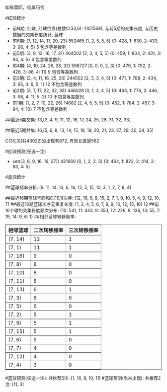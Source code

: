 <!-- 
.. title: 双色球2015054期(2015-05-12)数据分析报告
.. slug: slott-2015054-2015-05-12-report
.. date: 2015-05-13 08:00:00 UTC+08:00
.. tags: Lottery
.. link: 
.. description: 
.. type: text
-->

如有雷同，纯属巧合

<!-- TEASER_END-->

#红球统计

- 前N期: 红球, 红球位置(总数C(33,6)=1107568), 与前5期的交集长度, 与历史数据的交集长度统计, 蓝球
- 前6期: (7, 12, 14, 17, 20, 23) 852465 [1, 2, 5, 5, 5] {0: 428, 1: 830, 2: 433, 3: 96, 4: 5} 5 包含等差数列
- 前5期: (3, 9, 12, 16, 17, 31) 464502 [2, 3, 4, 5, 5] {0: 459, 1: 804, 2: 431, 3: 94, 4: 5} 4 包含等差数列
- 前4期: (4, 10, 24, 26, 28, 32) 598727 [0, 0, 0, 2, 3] {0: 479, 1: 792, 2: 426, 3: 86, 4: 11} 9 包含等差数列
- 前3期: (2, 4, 11, 16, 25, 26) 244502 [2, 3, 3, 4, 5] {0: 471, 1: 788, 2: 434, 3: 95, 4: 6, 5: 1} 12 不包含等差数列
- 前2期: (3, 7, 17, 22, 32, 33) 446028 [0, 1, 3, 4, 5] {0: 463, 1: 776, 2: 446, 3: 98, 4: 11, 5: 2} 10 不包含等差数列
- 前1期: (1, 2, 7, 10, 22, 26) 14682 [2, 4, 5, 5, 5] {0: 452, 1: 784, 2: 457, 3: 94, 4: 10} 7 不包含等差数列

##最近5期交集:
13,[3, 4, 9, 11, 12, 16, 17, 24, 25, 28, 31, 32, 33]

##最近5期并集:
16,[5, 6, 8, 13, 14, 15, 18, 19, 20, 21, 23, 27, 29, 30, 34, 35]

C(30,3)(共43022)没出现有872, 
有效长度是562

#红球预测(任选一注)

- set([3, 6, 9, 16, 19, 27]) 421660 [0, 1, 2, 2, 3] {0: 464, 1: 822, 2: 414, 3: 93, 4: 5}

#蓝球统计

##蓝球频率分析:
[9, 11, 14, 13, 6, 16, 12, 5, 15, 10, 3, 1, 2, 7, 8, 4]

##最近16期蓝球号码和C(16,1)次序:
[12, 16, 6, 8, 15, 2, 7, 1, 9, 10, 5, 4, 9, 12, 10, 7]
##最近16期蓝球次序无重复长度:
[1, 2, 4, 5, 6, 7, 8, 9, 10, 12, 15, 16] 12
##前16个球的交集长度频次分布:
{10: 541, 11: 443, 9: 353, 12: 226, 8: 136, 13: 55, 7: 19, 14: 9, 6: 1}
##相邻蓝球转移频率:
<table border="1" class="table table-striped dataframe">
  <thead>
    <tr style="text-align: right;">
      <th>相邻蓝球</th>
      <th>二次转移频率</th>
      <th>三次转移频率</th>
    </tr>
  </thead>
  <tbody>
    <tr>
      <td>(7, 14)</td>
      <td>12</td>
      <td>1</td>
    </tr>
    <tr>
      <td>(7, 1)</td>
      <td>11</td>
      <td>1</td>
    </tr>
    <tr>
      <td>(7, 16)</td>
      <td>9</td>
      <td>0</td>
    </tr>
    <tr>
      <td>(7, 8)</td>
      <td>8</td>
      <td>0</td>
    </tr>
    <tr>
      <td>(7, 10)</td>
      <td>8</td>
      <td>0</td>
    </tr>
    <tr>
      <td>(7, 11)</td>
      <td>8</td>
      <td>0</td>
    </tr>
    <tr>
      <td>(7, 13)</td>
      <td>6</td>
      <td>1</td>
    </tr>
    <tr>
      <td>(7, 3)</td>
      <td>6</td>
      <td>0</td>
    </tr>
    <tr>
      <td>(7, 5)</td>
      <td>6</td>
      <td>0</td>
    </tr>
    <tr>
      <td>(7, 2)</td>
      <td>5</td>
      <td>1</td>
    </tr>
    <tr>
      <td>(7, 9)</td>
      <td>5</td>
      <td>1</td>
    </tr>
    <tr>
      <td>(7, 15)</td>
      <td>5</td>
      <td>1</td>
    </tr>
    <tr>
      <td>(7, 6)</td>
      <td>5</td>
      <td>0</td>
    </tr>
    <tr>
      <td>(7, 7)</td>
      <td>4</td>
      <td>0</td>
    </tr>
    <tr>
      <td>(7, 12)</td>
      <td>4</td>
      <td>0</td>
    </tr>
    <tr>
      <td>(7, 4)</td>
      <td>3</td>
      <td>0</td>
    </tr>
  </tbody>
</table>
#蓝球预测(任选一注):
共推荐5注: [1, 16, 8, 10, 11]
#蓝球预测(尚未出现):
共推荐2注: [11, 3]

